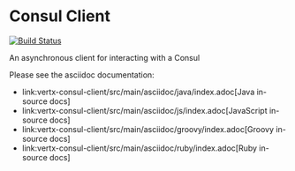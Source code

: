 # Consul Client

[![Build Status](https://vertx.ci.cloudbees.com/buildStatus/icon?job=vert.x3-consul-client)](https://vertx.ci.cloudbees.com/view/vert.x-3/job/vert.x3-consul-client/)

An asynchronous client for interacting with a Consul

Please see the asciidoc documentation:

* link:vertx-consul-client/src/main/asciidoc/java/index.adoc[Java in-source docs]
* link:vertx-consul-client/src/main/asciidoc/js/index.adoc[JavaScript in-source docs]
* link:vertx-consul-client/src/main/asciidoc/groovy/index.adoc[Groovy in-source docs]
* link:vertx-consul-client/src/main/asciidoc/ruby/index.adoc[Ruby in-source docs]
